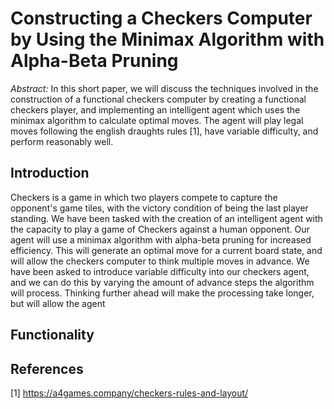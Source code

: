 # Constructing a Checkers Computer by Using the Minimax Algorithm with Alpha-Beta Pruning

_Abstract:_ In this short paper, we will discuss the techniques involved in the construction of a functional checkers computer by creating a functional checkers player, and implementing an intelligent agent which uses the minimax algorithm to calculate optimal moves. The agent will play legal moves following the english draughts rules [1], have variable difficulty, and perform reasonably well.

## Introduction
Checkers is a game in which two players compete to capture the opponent's game tiles, with the victory condition of being the last player standing. We have been tasked with the creation of an intelligent agent with the capacity to play a game of Checkers against a human opponent.
Our agent will use a minimax algorithm with alpha-beta pruning for increased efficiency. This will generate an optimal move for a current board state, and will allow the checkers computer to think multiple moves in advance. We have been asked to introduce variable difficulty into our checkers agent, and we can do this by varying the amount of advance steps the algorithm will process. Thinking further ahead will make the processing take longer, but will allow the agent 

## Functionality





## References

[1] https://a4games.company/checkers-rules-and-layout/